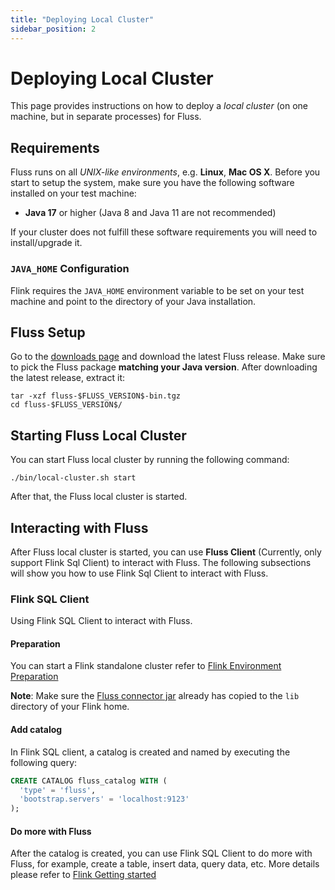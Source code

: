 ```yaml
---
title: "Deploying Local Cluster"
sidebar_position: 2
---
```


<!--
 Copyright (c) 2025 Alibaba Group Holding Ltd.

 Licensed under the Apache License, Version 2.0 (the "License");
 you may not use this file except in compliance with the License.
 You may obtain a copy of the License at

      http://www.apache.org/licenses/LICENSE-2.0

 Unless required by applicable law or agreed to in writing, software
 distributed under the License is distributed on an "AS IS" BASIS,
 WITHOUT WARRANTIES OR CONDITIONS OF ANY KIND, either express or implied.
 See the License for the specific language governing permissions and
 limitations under the License.
-->

# Deploying Local Cluster

This page provides instructions on how to deploy a *local cluster* (on one machine, but in separate processes) for Fluss.

## Requirements

Fluss runs on all *UNIX-like environments*, e.g. **Linux**, **Mac OS X**.
Before you start to setup the system, make sure you have the following software installed on your test machine:

- **Java 17** or higher (Java 8 and Java 11 are not recommended)

If your cluster does not fulfill these software requirements you will need to install/upgrade it.

### `JAVA_HOME` Configuration

Flink requires the `JAVA_HOME` environment variable to be set on your
test machine and point to the directory of your Java installation.

## Fluss Setup

Go to the [downloads page](/downloads) and download the latest Fluss release. Make sure to pick the Fluss
package **matching your Java version**. After downloading the latest release, extract it:

```shell
tar -xzf fluss-$FLUSS_VERSION$-bin.tgz
cd fluss-$FLUSS_VERSION$/
```

## Starting Fluss Local Cluster

You can start Fluss local cluster by running the following command:
```shell
./bin/local-cluster.sh start
```

After that, the Fluss local cluster is started.

## Interacting with Fluss

After Fluss local cluster is started, you can use **Fluss Client** (Currently, only support Flink Sql Client) to interact with Fluss.
The following subsections will show you how to use Flink Sql Client to interact with Fluss.

### Flink SQL Client

Using Flink SQL Client to interact with Fluss.

#### Preparation

You can start a Flink standalone cluster refer to [Flink Environment Preparation](engine-flink/getting-started.md#preparation-when-using-flink-sql-client)

**Note**: Make sure the [Fluss connector jar](/downloads/) already has copied to the `lib` directory of your Flink home.

#### Add catalog

In Flink SQL client, a catalog is created and named by executing the following query:
```sql title="Flink SQL"
CREATE CATALOG fluss_catalog WITH (
  'type' = 'fluss',
  'bootstrap.servers' = 'localhost:9123'
);
```

#### Do more with Fluss

After the catalog is created, you can use Flink SQL Client to do more with Fluss, for example, create a table, insert data, query data, etc.
More details please refer to [Flink Getting started](engine-flink/getting-started.md)
